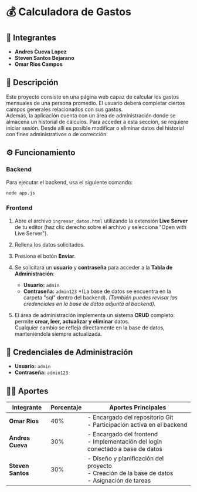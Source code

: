 # 💰 Calculadora de Gastos

## 👥 Integrantes

- **Andres Cueva Lopez**
- **Steven Santos Bejarano**
- **Omar Rios Campos**

## 📝 Descripción

Este proyecto consiste en una página web capaz de calcular los gastos mensuales de una persona promedio. El usuario deberá completar ciertos campos generales relacionados con sus gastos.  
Además, la aplicación cuenta con un área de administración donde se almacena un historial de cálculos. Para acceder a esta sección, se requiere iniciar sesión. Desde allí es posible modificar o eliminar datos del historial con fines administrativos o de corrección.

## ⚙️ Funcionamiento

### Backend

Para ejecutar el backend, usa el siguiente comando:

```bash
node app.js
```

### Frontend

1. Abre el archivo `ingresar_datos.html` utilizando la extensión **Live Server** de tu editor (haz clic derecho sobre el archivo y selecciona "Open with Live Server").
2. Rellena los datos solicitados.
3. Presiona el botón **Enviar**.
4. Se solicitará un **usuario** y **contraseña** para acceder a la **Tabla de Administración**:

   - **Usuario:** `admin`  
   - **Contraseña:** `admin123`
   *(La base de datos se encuentra en la carpeta "sql" dentro del backend).
   *(También puedes revisar las credenciales en la base de datos adjunta al backend).*

5. El área de administración implementa un sistema **CRUD** completo: permite **crear, leer, actualizar y eliminar** datos.  
   Cualquier cambio se refleja directamente en la base de datos, manteniéndola siempre actualizada.

## 🔐 Credenciales de Administración

- **Usuario:** `admin`  
- **Contraseña:** `admin123`

## 🧑‍💻 Aportes

| Integrante       | Porcentaje | Aportes Principales |
|------------------|------------|----------------------|
| **Omar Rios**    | 40%        | - Encargado del repositorio Git<br>- Participación activa en el backend |
| **Andres Cueva** | 30%        | - Encargado del frontend<br>- Implementación del login conectado a base de datos |
| **Steven Santos**| 30%        | - Diseño y planificación del proyecto<br>- Creación de la base de datos<br>- Asignación de tareas |
